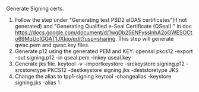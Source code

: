 Generate Signing certs.

1. Follow the step under "Generating test PSD2 eIDAS certificates"(if not generated) and "Generating Qualified e-Seal Certificate (QSeal)
" in doc https://docs.google.com/document/d/1wgDb256NFyssInhA2oGWESOCto69MqUqIGGAT1JXkjo/edit?usp=sharing. This step will generate qwac.pem and qwac.key files.
2. Generate p12 using the generated PEM and KEY.
	openssl pkcs12 -export -out signing.p12 -in qseal.pem -inkey qseal.key
3. Generate jks file.
	keytool -v -importkeystore -srckeystore signing.p12  -srcstoretype PKCS12 -destkeystore signing.jks -deststoretype JKS
4.  Change the alias to tpp1-signing
	keytool -changealias -keystore signing.jks -alias 1
